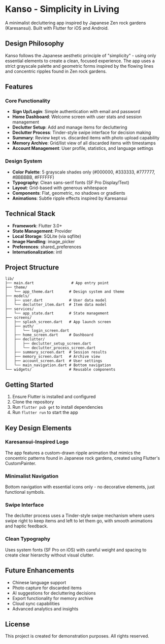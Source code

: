 # Kanso - Simplicity in Living

A minimalist decluttering app inspired by Japanese Zen rock gardens (Karesansui). Built with Flutter for iOS and Android.

## Design Philosophy

Kanso follows the Japanese aesthetic principle of "simplicity" - using only essential elements to create a clean, focused experience. The app uses a strict grayscale palette and geometric forms inspired by the flowing lines and concentric ripples found in Zen rock gardens.

## Features

### Core Functionality
- **Sign Up/Login**: Simple authentication with email and password
- **Home Dashboard**: Welcome screen with user stats and session management
- **Declutter Setup**: Add and manage items for decluttering
- **Declutter Process**: Tinder-style swipe interface for decision making
- **Summary**: Review kept vs. discarded items with photo upload capability
- **Memory Archive**: Grid/list view of all discarded items with timestamps
- **Account Management**: User profile, statistics, and language settings

### Design System
- **Color Palette**: 5 grayscale shades only (#000000, #333333, #777777, #BBBBBB, #FFFFFF)
- **Typography**: Clean sans-serif fonts (SF Pro Display/Text)
- **Layout**: Grid-based with generous whitespace
- **Components**: Flat, geometric, no shadows or gradients
- **Animations**: Subtle ripple effects inspired by Karesansui

## Technical Stack

- **Framework**: Flutter 3.0+
- **State Management**: Provider
- **Local Storage**: SQLite (via sqflite)
- **Image Handling**: image_picker
- **Preferences**: shared_preferences
- **Internationalization**: intl

## Project Structure

```
lib/
├── main.dart                 # App entry point
├── theme/
│   └── app_theme.dart       # Design system and theme
├── models/
│   ├── user.dart            # User data model
│   └── declutter_item.dart  # Item data model
├── services/
│   └── app_state.dart       # State management
├── screens/
│   ├── splash_screen.dart   # App launch screen
│   ├── auth/
│   │   └── login_screen.dart
│   ├── home_screen.dart     # Dashboard
│   ├── declutter/
│   │   ├── declutter_setup_screen.dart
│   │   └── declutter_process_screen.dart
│   ├── summary_screen.dart  # Session results
│   ├── memory_screen.dart   # Archive view
│   ├── account_screen.dart  # User settings
│   └── main_navigation.dart # Bottom navigation
└── widgets/                 # Reusable components
```

## Getting Started

1. Ensure Flutter is installed and configured
2. Clone the repository
3. Run `flutter pub get` to install dependencies
4. Run `flutter run` to start the app

## Key Design Elements

### Karesansui-Inspired Logo
The app features a custom-drawn ripple animation that mimics the concentric patterns found in Japanese rock gardens, created using Flutter's CustomPainter.

### Minimalist Navigation
Bottom navigation with essential icons only - no decorative elements, just functional symbols.

### Swipe Interface
The declutter process uses a Tinder-style swipe mechanism where users swipe right to keep items and left to let them go, with smooth animations and haptic feedback.

### Clean Typography
Uses system fonts (SF Pro on iOS) with careful weight and spacing to create clear hierarchy without visual clutter.

## Future Enhancements

- Chinese language support
- Photo capture for discarded items
- AI suggestions for decluttering decisions
- Export functionality for memory archive
- Cloud sync capabilities
- Advanced analytics and insights

## License

This project is created for demonstration purposes. All rights reserved.
